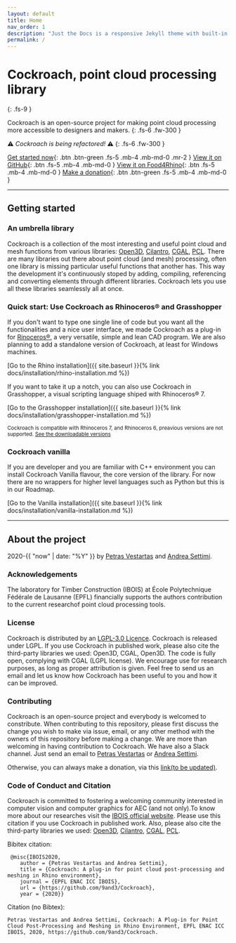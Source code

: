 ```yaml
---
layout: default
title: Home
nav_order: 1
description: "Just the Docs is a responsive Jekyll theme with built-in search that is easily customizable and hosted on GitHub Pages."
permalink: /
---
```


# Cockroach, point cloud processing library
{: .fs-9 }

Cockroach is an open-source project for making point cloud processing more accessible to designers and makers.
{: .fs-6 .fw-300 }

⚠ *Cockroach is being refactored!* ⚠
{: .fs-6 .fw-300 }

[Get started now](#getting-started){: .btn .btn-green .fs-5 .mb-4 .mb-md-0 .mr-2 } [View it on GitHub](https://github.com/9and3/Cockroach){: .btn .fs-5 .mb-4 .mb-md-0 } [View it on Food4Rhino](https://www.food4rhino.com/en/app/cockroach){: .btn .fs-5 .mb-4 .mb-md-0 } [Make a donation](https://en.wikipedia.org/wiki/Scrooge_McDuck){: .btn .btn-green .fs-5 .mb-4 .mb-md-0 }

---

## Getting started

### An umbrella library

Cockroach is a collection of the most interesting and useful point cloud and mesh functions from various libraries: [Open3D](http://www.open3d.org/), [Cilantro](https://github.com/kzampog/cilantro), [CGAL](https://www.cgal.org/), [PCL](https://pointclouds.org/). There are many libraries out there about point cloud (and mesh) processing, often one library is missing particular useful functions that another has. This way the development it's continuously stoped by adding, compiling, referencing and converting elements through different libraries. Cockroach lets you use all these libraries seamlessly all at once.

### Quick start: Use Cockroach as Rhinoceros® and Grasshopper

If you don't want to type one single line of code but you want all the functionalities and a nice user interface, we made Cockroach as a plug-in for [Rinoceros®](https://www.rhino3d.com/download/), a very versatile, simple and lean CAD program. We are also planning to add a standalone version of Cockroach, at least for Windows machines. 

[Go to the Rhino installation]({{ site.baseurl }}{% link docs/installation/rhino-installation.md %})

If you want to take it up a notch, you can also use Cockroach in Grasshopper, a visual scripting language shiped with Rhinoceros® 7. 

[Go to the Grasshopper installation]({{ site.baseurl }}{% link docs/installation/grasshopper-installation.md %})

<small>Cockroach is compatible with Rhinoceros 7, and Rhinoceros 6, preavious versions are not supported. [See the downloadable versions](https://www.rhino3d.com/download/)</small>

### Cockroach vanilla

If you are developer and you are familiar with C++ environment you can install Cockroach Vanilla flavour, the core version of the library. For now there are no wrappers for higher level languages such as Python but this is in our Roadmap. 

[Go to the Vanilla installation]({{ site.baseurl }}{% link docs/installation/vanilla-installation.md %})

---

## About the project

2020-{{ "now" | date: "%Y" }} by [Petras Vestartas](https://github.com/petrasvestartas) and [Andrea Settimi](https://github.com/9and3).

### Acknowledgements

The laboratory for Timber Construction (IBOIS) at École Polytechnique Fédérale de Lausanne (EPFL) financially supports the authors contribution to the current researchof point cloud processing tools.

### License

Cockroach is distributed by an [LGPL-3.0 Licence](https://github.com/9and3/Cockroach/blob/Cockroach/LICENSE). Cockroach is released under LGPL. If you use Cockroach in published work, please also cite the third-party libraries we used: Open3D, CGAL, Open3D. The code is fully open, complying with CGAL (LGPL license). We encourage use for research purposes, as long as proper attribution is given. Feel free to send us an email and let us know how Cockroach has been useful to you and how it can be improved.

### Contributing

Cockroach is an open-source project and everybody is welcomed to constribute. When contributing to this repository, please first discuss the change you wish to make via issue, email, or any other method with the owners of this repository before making a change. We are more than welcoming in having contribution to Cockroach. We have also a Slack channel. Just send an email to [Petras Vestartas](petras.vestartas@epfl.ch) or [Andrea Settimi](andrea.settimi@epfl.ch).

Otherwise, you can always make a donation, via this [link(to be updated)](https://en.wikipedia.org/wiki/Scrooge_McDuck).

### Code of Conduct and Citation

Cockroach is committed to fostering a welcoming community interested in computer vision and computer graphics for AEC (and not only).To know more about our researches visit the [IBOIS official website](https://www.epfl.ch/labs/ibois/). Please use this citation if you use Cockroach in published work. Also, please also cite the third-party libraries we used: [Open3D](http://www.open3d.org/), [Cilantro](https://github.com/kzampog/cilantro), [CGAL](https://www.cgal.org/), [PCL](https://pointclouds.org/).

Bibitex citation:

```
 @misc{IBOIS2020,
    author = {Petras Vestartas and Andrea Settimi},
    title = {Cockroach: A plug-in for point cloud post-processing and meshing in Rhino environment},
    journal = {EPFL ENAC ICC IBOIS},
    url = {https://github.com/9and3/Cockroach},
    year = {2020}}
```
Citation (no Bibtex): 
```
Petras Vestartas and Andrea Settimi, Cockroach: A Plug-in for Point Cloud Post-Processing and Meshing in Rhino Environment, EPFL ENAC ICC IBOIS, 2020, https://github.com/9and3/Cockroach.
```